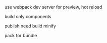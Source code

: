use webpack dev server for preview, hot reload

build only components

publish need build minify


pack for bundle